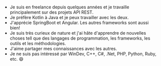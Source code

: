 - Je suis en freelance depuis quelques années et je travaille principalement sur des projets API REST.
- Je préfère Kotlin à Java et je peux travailler avec les deux.
- J'apprécie SpringBoot et Angular. Les autres frameworks sont aussi bien!
- Je suis très curieux de nature et j'ai hâte d'apprendre de nouvelles choses tell que des langages de programmation, les frameworks, les outils et les méthodologies.
- J'aime partager mes connaissances avec les autres.
- Je ne suis pas intéressé par WinDev, C++, C#, .Net, PHP, Python, Ruby, etc. :smile: